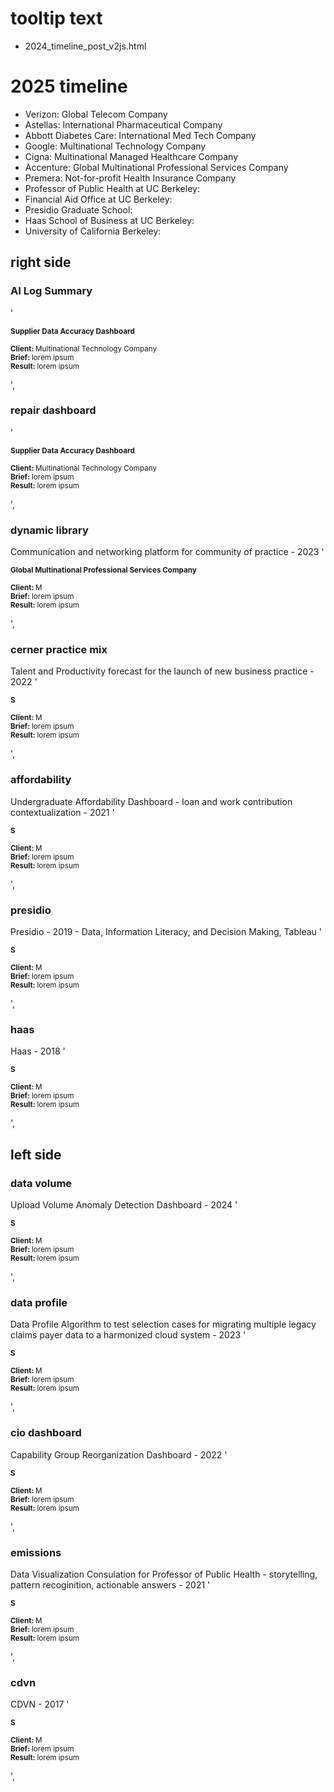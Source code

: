 # tooltip text  
- 2024_timeline_post_v2js.html  

# 2025 timeline

- Verizon: Global Telecom Company
- Astellas: International Pharmaceutical Company
- Abbott Diabetes Care: International Med Tech Company
- Google: Multinational Technology Company
- Cigna: Multinational Managed Healthcare Company
- Accenture: Global Multinational Professional Services Company
- Premera: Not-for-profit Health Insurance Company
- Professor of Public Health at UC Berkeley: 
- Financial Aid Office at UC Berkeley: 
- Presidio Graduate School: 
- Haas School of Business at UC Berkeley: 
- University of California Berkeley: 

## right side

### AI Log Summary
'<p class="tots"><small><b>Supplier Data Accuracy Dashboard</b></br><br/>
<b>Client:     </b>Multinational Technology Company<br/>
<b>Brief:     </b>lorem ipsum<br/>
<b>Result:     </b>lorem ipsum</small></p>',

### repair dashboard
'<p class="tots"><small><b>Supplier Data Accuracy Dashboard</b></br><br/>
<b>Client:     </b>Multinational Technology Company<br/>
<b>Brief:     </b>lorem ipsum<br/>
<b>Result:     </b>lorem ipsum</small></p>',

### dynamic library
Communication and networking platform for community of practice - 2023
'<p class="tots"><small><b>Global Multinational Professional Services Company</b></br><br/>
<b>Client:     </b>M<br/>
<b>Brief:     </b>lorem ipsum<br/>
<b>Result:     </b>lorem ipsum</small></p>',

### cerner practice mix
Talent and Productivity forecast for the launch of new business practice - 2022
'<p class="tots"><small><b>S</b></br><br/>
<b>Client:     </b>M<br/>
<b>Brief:     </b>lorem ipsum<br/>
<b>Result:     </b>lorem ipsum</small></p>',

### affordability
Undergraduate Affordability Dashboard - loan and work contribution contextualization - 2021
'<p class="tots"><small><b>S</b></br><br/>
<b>Client:     </b>M<br/>
<b>Brief:     </b>lorem ipsum<br/>
<b>Result:     </b>lorem ipsum</small></p>',

### presidio
Presidio - 2019 - Data, Information Literacy, and Decision Making, Tableau
'<p class="tots"><small><b>S</b></br><br/>
<b>Client:     </b>M<br/>
<b>Brief:     </b>lorem ipsum<br/>
<b>Result:     </b>lorem ipsum</small></p>',

### haas
Haas - 2018
'<p class="tots"><small><b>S</b></br><br/>
<b>Client:     </b>M<br/>
<b>Brief:     </b>lorem ipsum<br/>
<b>Result:     </b>lorem ipsum</small></p>',




## left side

### data volume
Upload Volume Anomaly Detection Dashboard - 2024
'<p class="tots"><small><b>S</b></br><br/>
<b>Client:     </b>M<br/>
<b>Brief:     </b>lorem ipsum<br/>
<b>Result:     </b>lorem ipsum</small></p>',

### data profile
Data Profile Algorithm to test selection cases for migrating multiple legacy claims payer data to a harmonized cloud system - 2023
'<p class="tots"><small><b>S</b></br><br/>
<b>Client:     </b>M<br/>
<b>Brief:     </b>lorem ipsum<br/>
<b>Result:     </b>lorem ipsum</small></p>',

### cio dashboard
Capability Group Reorganization Dashboard - 2022
'<p class="tots"><small><b>S</b></br><br/>
<b>Client:     </b>M<br/>
<b>Brief:     </b>lorem ipsum<br/>
<b>Result:     </b>lorem ipsum</small></p>',

### emissions
Data Visualization Consulation for Professor of Public Health - storytelling, pattern recoginition, actionable answers - 2021
'<p class="tots"><small><b>S</b></br><br/>
<b>Client:     </b>M<br/>
<b>Brief:     </b>lorem ipsum<br/>
<b>Result:     </b>lorem ipsum</small></p>',

### cdvn
CDVN - 2017
'<p class="tots"><small><b>S</b></br><br/>
<b>Client:     </b>M<br/>
<b>Brief:     </b>lorem ipsum<br/>
<b>Result:     </b>lorem ipsum</small></p>',
